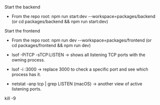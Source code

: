 Start the backend

  - From the repo root: npm run start:dev --workspace=packages/backend
    (or cd packages/backend && npm run start:dev)

Start the frontend

  - From the repo root: npm run dev --workspace=packages/frontend
    (or cd packages/frontend && npm run dev)


 - lsof -PiTCP -sTCP:LISTEN → shows all listening TCP ports with the owning process.

  - lsof -i :3000 → replace 3000 to check a specific port and see which process has it.
 
  - netstat -anp tcp | grep LISTEN (macOS) → another view of active listening ports.

  kill -9 <PID>